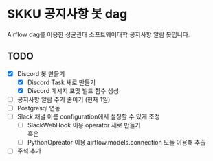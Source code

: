 # SKKU 공지사항 봇 dag
Airflow dag를 이용한 성균관대 소프트웨어대학 공지사항 알람 봇입니다.  
## TODO
- [x] Discord 봇 만들기
    - [x] Discord Task 새로 만들기
    - [x] Discord 메시지 포맷 빌드 함수 생성
- [ ] 공지사항 알람 주기 줄이기 (현재 1일)
- [ ] Postgresql 연동
- [ ] Slack 채널 이름 configuration에서 설정할 수 있게 조정
    - [ ] SlackWebHook 이용 operator 새로 만들기  
    혹은
    - [ ] PythonOpreator 이용 airflow.models.connection 모듈 이용해 추출
- [ ] 주석 추가